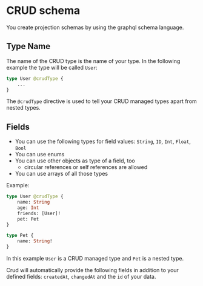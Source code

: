 # CRUD schema

You create projection schemas by using the graphql schema language.

## Type Name

The name of the CRUD type is the name of your type. In the following example the type will be called `User`:

```graphql
type User @crudType {
	...
}
```

The `@crudType` directive is used to tell your CRUD managed types apart from nested types.

## Fields

-   You can use the following types for field values: `String`, `ID`, `Int`, `Float`, `Bool`
-   You can use enums
-   You can use other objects as type of a field, too
    -   circular references or self references are allowed
-   You can use arrays of all those types

Example:

```graphql
type User @crudType {
    name: String
    age: Int
    friends: [User]!
    pet: Pet
}

type Pet {
    name: String!
}
```

In this example `User` is a CRUD managed type and `Pet` is a nested type.

Crud will automatically provide the following fields in addition to your defined fields: `createdAt`, `changedAt` and the `id` of your data.
